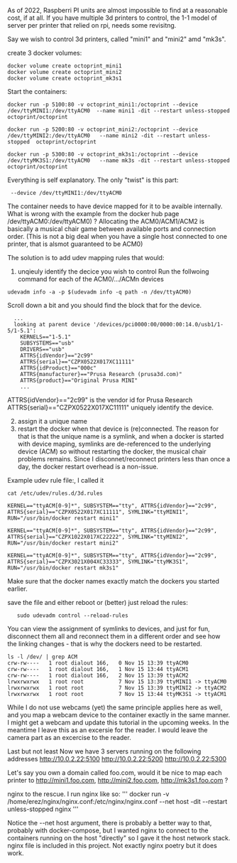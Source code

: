 As of 2022, Raspberri PI units are almost impossible to find at a reasonable cost, if at all.
If you have multiple 3d printers to control, the 1-1 model of server per printer that relied on rpi, needs some revisitng.

Say we wish to control 3d printers, called "mini1" and "mini2" amd "mk3s".

create 3 docker volumes:

```
docker volume create octoprint_mini1
docker volume create octoprint_mini2
docker volume create octoprint_mk3s1
```

Start the containers:

```
docker run -p 5100:80 -v octoprint_mini1:/octoprint --device /dev/ttyMINI1:/dev/ttyACM0  --name mini1 -dit --restart unless-stopped    octoprint/octoprint

docker run -p 5200:80 -v octoprint_mini2:/octoprint --device /dev/ttyMINI2:/dev/ttyACM0   --name mini2 -dit --restart unless-stopped  octoprint/octoprint

docker run -p 5300:80 -v octoprint_mk3s1:/octoprint --device /dev/ttyMK3S1:/dev/ttyACM0   --name mk3s -dit --restart unless-stopped  octoprint/octoprint
```

Everything is self explanatory.  The only "twist" is this part:

```
 --device /dev/ttyMINI1:/dev/ttyACM0
```

The container needs to have device mapped for it to be avaible internally. 
What is wrong with the example from the docker hub page /dev/ttyACM0:/dev/ttyACM0) ?
Allocating the ACM0/ACM1/ACM2 is basically a musical chair game between available ports and connection order.
(This is not a big deal when you have a single host connected to one printer, that is alsmot guaranteed to be ACM0)


The solution is to add udev mapping rules that would:
1) unqieuly identify the decice you wish to control
Run the follwoing command for each of the ACM0/.../ACMn devices 
```
udevadm info -a -p $(udevadm info -q path -n /dev/ttyACM0) 
```

Scroll down a bit and you should find the block that for the device. 
```
  ...
  looking at parent device '/devices/pci0000:00/0000:00:14.0/usb1/1-5/1-5.1':
    KERNELS=="1-5.1"
    SUBSYSTEMS=="usb"
    DRIVERS=="usb"
    ATTRS{idVendor}=="2c99"
    ATTRS{serial}=="CZPX0522X017XC11111"
    ATTRS{idProduct}=="000c"
    ATTRS{manufacturer}=="Prusa Research (prusa3d.com)"
    ATTRS{product}=="Original Prusa MINI"
    ...
```

ATTRS{idVendor}=="2c99" is the vendor id for Prusa Research
ATTRS{serial}=="CZPX0522X017XC11111"  uniquely identify the device.

2) assign it a unique name
3) restart the docker when that device is (re)connected. The reason for that is that the unique name is a symlink, and when a docker is started with device maping, symlinks are de-referenced to the underlying device (ACM) so without restarting the docker, the musical chair problems remains. Since I disconnet/reconnect printers less than once a day, the docker restart overhead is a non-issue.

Example udev rule file:, I called it 

``` 
cat /etc/udev/rules.d/3d.rules 

KERNEL=="ttyACM[0-9]*", SUBSYSTEM=="tty", ATTRS{idVendor}=="2c99", ATTRS{serial}=="CZPX0522X017XC11111", SYMLINK="ttyMINI1", RUN="/usr/bin/docker restart mini1"

KERNEL=="ttyACM[0-9]*", SUBSYSTEM=="tty", ATTRS{idVendor}=="2c99", ATTRS{serial}=="CZPX1022X017XC22222", SYMLINK="ttyMINI2", RUN="/usr/bin/docker restart mini2"

KERNEL=="ttyACM[0-9]*", SUBSYSTEM=="tty", ATTRS{idVendor}=="2c99", ATTRS{serial}=="CZPX3021X004XC33333", SYMLINK="ttyMK3S1", RUN="/usr/bin/docker restart mk3s1"
```


Make sure that the docker names exactly match the dockers you started earlier.

save the file and either reboot or (better) just reload the rules:
```
   sudo udevadm control --reload-rules
```


You can view the assignment of symlinks to devices, and just for fun, disconnect them all and reconnect them in a different order and see how the linking changes - that is why the dockers need to be restarted.
```
ls -l /dev/ | grep ACM
crw-rw----   1 root dialout 166,   0 Nov 15 13:39 ttyACM0
crw-rw----   1 root dialout 166,   1 Nov 15 13:44 ttyACM1
crw-rw----   1 root dialout 166,   2 Nov 15 13:39 ttyACM2
lrwxrwxrwx   1 root root           7 Nov 15 13:39 ttyMINI1 -> ttyACM0
lrwxrwxrwx   1 root root           7 Nov 15 13:39 ttyMINI2 -> ttyACM2
lrwxrwxrwx   1 root root           7 Nov 15 13:44 ttyMK3S1 -> ttyACM1
```

While I do not use webcams (yet) the same principle applies here as well, and you map a webcam device to the container exactly in the same manner. I might get a webcam and update this tutorial in the upcoming weeks. In the meantime I leave this as an excersie for the reader. I would leave the camera part as an excercise to the reader.


Last but not least
Now we have 3 servers running on the following addresses
http://10.0.2.22:5100
http://10.0.2.22:5200
http://10.0.2.22:5300

Let's say you own a domain called foo.com, would it be nice to map each printer to http://mini1.foo.com, http://mini2.foo.com, http://mk3s1.foo.com ?

nginx to the rescue. 
I run nginx like so:
'''
docker run  -v /home/erez/nginx/nginx.conf:/etc/nginx/nginx.conf  --net host  -dit --restart unless-stopped nginx
'''

Notice the --net host argument, there is probably a better way to that, probably with docker-compose, but I wanted nginx to connect to the containers running on the host "directly" so I gave it the host network stack. nginx file is included in this project.
Not exactly nginx poetry but it does work.

